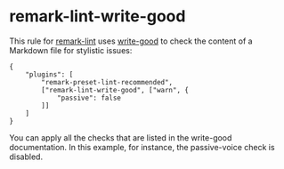 # remark-lint-write-good

This rule for [remark-lint][] uses [write-good][] to check the content of a
Markdown file for stylistic issues:

```
{
    "plugins": [
        "remark-preset-lint-recommended",
        ["remark-lint-write-good", ["warn", {
            "passive": false
        ]]
    ]
}
```

You can apply all the checks that are listed in the write-good documentation.
In this example, for instance, the passive-voice check is disabled.

[remark-lint]: https://github.com/wooorm/remark-lint
[write-good]: https://github.com/btford/write-good
